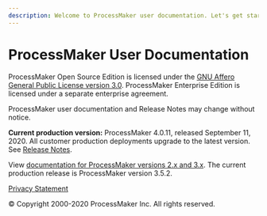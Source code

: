 ```yaml
---
description: Welcome to ProcessMaker user documentation. Let's get started.
---
```


# ProcessMaker User Documentation

ProcessMaker Open Source Edition is licensed under the [GNU Affero General Public License version 3.0](https://github.com/ProcessMaker/spark/blob/develop/LICENSE.txt). ProcessMaker Enterprise Edition is licensed under a separate enterprise agreement.

ProcessMaker user documentation and Release Notes may change without notice.

**Current production version:** ProcessMaker 4.0.11, released September 11, 2020. All customer production deployments upgrade to the latest version. See [Release Notes](https://processmaker.gitbook.io/processmaker-release-notes/processmaker-4.0.x/processmaker-4.0.11-release-notes).

View [documentation for ProcessMaker versions 2.x and 3.x](https://wiki.processmaker.com/). The current production release is ProcessMaker version 3.5.2.

[Privacy Statement](https://www.processmaker.com/privacy-statement)

© Copyright 2000-2020 ProcessMaker Inc. All rights reserved.

